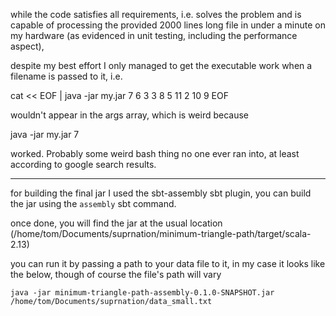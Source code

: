 while the code satisfies all requirements, i.e. solves the problem and is capable of processing the provided 
2000 lines long file in under a minute on my hardware (as evidenced in unit testing, including the performance aspect),

despite my best effort I only managed to get the executable work when a filename is passed to it, i.e. 

cat << EOF | java -jar my.jar
7
6 3
3 8 5
11 2 10 9
EOF

wouldn't appear in the args array, which is weird because 

java -jar my.jar 7

worked. Probably some weird bash thing no one ever ran into, at least according to google search results.

---

for building the final jar I used the sbt-assembly sbt plugin, you can build the jar using the `assembly` sbt command.

once done, you will find the jar at the usual location (/home/tom/Documents/suprnation/minimum-triangle-path/target/scala-2.13)

you can run it by passing a path to your data file to it, in my case it looks like the below, though of course the file's path will
vary

`java -jar minimum-triangle-path-assembly-0.1.0-SNAPSHOT.jar /home/tom/Documents/suprnation/data_small.txt`